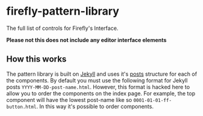 # firefly-pattern-library

The full list of controls for Firefly's Interface.

**Please not this does not include any editor interface elements**

## How this works

The pattern library is built on [Jekyll](http://jekyllrb.com/) and uses it's [posts](http://jekyllrb.com/docs/posts/) structure for each of the components. By default you must use the following format for Jekyll posts `YYYY-MM-DD-post-name.html`. However, this format is hacked here to allow you to order the components on the index page. For example, the top component will have the lowest post-name like so `0001-01-01-ff-button.html`. In this way it's possible to order components.
